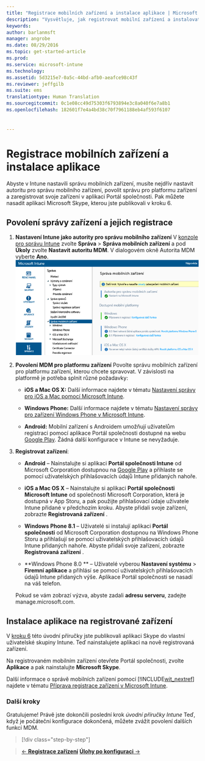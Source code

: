 ```yaml
---
title: "Registrace mobilních zařízení a instalace aplikace | Microsoft Intune"
description: "Vysvětluje, jak registrovat mobilní zařízení a instalovat aplikaci na zařízení zaregistrované v Intune."
keywords: 
author: barlanmsft
manager: angrobe
ms.date: 08/29/2016
ms.topic: get-started-article
ms.prod: 
ms.service: microsoft-intune
ms.technology: 
ms.assetid: 5d3215e7-0a5c-44bd-afb0-aeafce98c43f
ms.reviewer: jeffgilb
ms.suite: ems
translationtype: Human Translation
ms.sourcegitcommit: 0c1e08cc49d75303f6793894e3c8a040f6e7a8b1
ms.openlocfilehash: 182601f7e4a4bd38c70f7961188eb4af593f6107


---
```


# Registrace mobilních zařízení a instalace aplikace
Abyste v Intune nastavili správu mobilních zařízení, musíte nejdřív nastavit autoritu pro správu mobilního zařízení, povolit správu pro platformu zařízení a zaregistrovat svoje zařízení v aplikaci Portál společnosti. Pak můžete nasadit aplikaci Microsoft Skype, kterou jste publikovali v kroku 6.

## Povolení správy zařízení a jejich registrace

1.  **Nastavení Intune jako autority pro správu mobilního zařízení** V [konzole pro správu Intune](https://manage.microsoft.com/) zvolte **Správa** > **Správa mobilních zařízení** a pod **Úkoly** zvolte **Nastavit autoritu MDM**.  V dialogovém okně Autorita MDM vyberte **Ano**.
    ![Konzola správce Nastavení MDM na Intune](./media/mdmAuthority.png)

2.  **Povolení MDM pro platformu zařízení** Povolte správu mobilních zařízení pro platformu zařízení, kterou chcete spravovat. V závislosti na platformě je potřeba splnit různé požadavky:

    -   **iOS a Mac OS X:** Další informace najdete v tématu [Nastavení správy pro iOS a Mac pomocí Microsoft Intune](/intune/deploy-use/set-up-ios-and-mac-management-with-microsoft-intune).

    -   **Windows Phone:** Další informace najdete v tématu [Nastavení správy pro zařízení Windows Phone v Microsoft Intune](/intune/deploy-use/set-up-windows-phone-management-with-microsoft-intune).

    -   **Android:** Mobilní zařízení s Androidem umožňují uživatelům registraci pomocí aplikace Portál společnosti dostupné na webu [Google Play](https://play.google.com/store/apps/details?id=com.skype.raider). Žádná další konfigurace v Intune se nevyžaduje.

3.  **Registrovat zařízení**:

    -   **Android** – Nainstalujte si aplikaci **Portál společnosti Intune** od Microsoft Corporation dostupnou na [Google Play](http://go.microsoft.com/fwlink/p/?LinkId=386612) a přihlaste se pomocí uživatelských přihlašovacích údajů Intune přidaných nahoře.

    -   **iOS a Mac OS X** – Nainstalujte si aplikaci **Portál společnosti Microsoft Intune** od společnosti Microsoft Corporation, která je dostupná v App Storu, a pak použijte přihlašovací údaje uživatele Intune přidané v předchozím kroku. Abyste přidali svoje zařízení, zobrazte **Registrovaná zařízení** .

    -   **Windows Phone 8.1** – Uživatelé si instalují aplikaci **Portál společnosti** od Microsoft Corporation dostupnou na Windows Phone Storu a přihlašují se pomocí uživatelských přihlašovacích údajů Intune přidaných nahoře.  Abyste přidali svoje zařízení, zobrazte **Registrovaná zařízení** .

    -   **Windows Phone 8.0 ** – Uživatelé vyberou **Nastavení systému** &gt; **Firemní aplikace** a přihlásí se pomocí uživatelských přihlašovacích údajů Intune přidaných výše. Aplikace Portál společnosti se nasadí na váš telefon.

    Pokud se vám zobrazí výzva, abyste zadali **adresu serveru**, zadejte manage.microsoft.com.

## Instalace aplikace na registrované zařízení
V [kroku 6](start-with-a-paid-subscription-to-microsoft-intune-step-6.md) této úvodní příručky jste publikovali aplikaci Skype do vlastní uživatelské skupiny Intune. Teď nainstalujete aplikaci na nově registrovaná zařízení.

Na registrovaném mobilním zařízení otevřete Portál společnosti, zvolte **Aplikace** a pak nainstalujte **Microsoft Skype**.

Další informace o správě mobilních zařízení pomocí [!INCLUDE[wit_nextref](../includes/wit_nextref_md.md)] najdete v tématu [Příprava registrace zařízení v Microsoft Intune](/intune/deploy-use/get-ready-to-enroll-devices-in-microsoft-intune).


### Další kroky
Gratulujeme! Právě jste dokončili poslední krok *úvodní příručky Intune* Teď, když je počáteční konfigurace dokončená, můžete zvážit povolení dalších funkcí MDM.

>[!div class="step-by-step"]

>[&larr; **Registrace zařízení**](.\start-with-a-paid-subscription-to-microsoft-intune-step-8.md)     [**Úlohy po konfiguraci** &rarr;](.\post-configuration-tasks.md)  



<!--HONumber=Aug16_HO5-->


